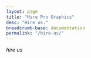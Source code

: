 ```yaml
---
layout: page
title: "Hire Pro Graphics"
desc: "Hire us."
breadcrumb-base: documentation
permalink: "/hire-us/"
---
```


_hire us_